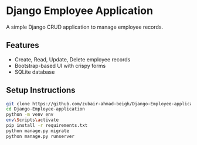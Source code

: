 # Django Employee Application

A simple Django CRUD application to manage employee records.

## Features

- Create, Read, Update, Delete employee records
- Bootstrap-based UI with crispy forms
- SQLite database

## Setup Instructions

```bash
git clone https://github.com/zubair-ahmad-beigh/Django-Employee-application.git
cd Django-Employee-application
python -m venv env
env\Scripts\activate
pip install -r requirements.txt
python manage.py migrate
python manage.py runserver
